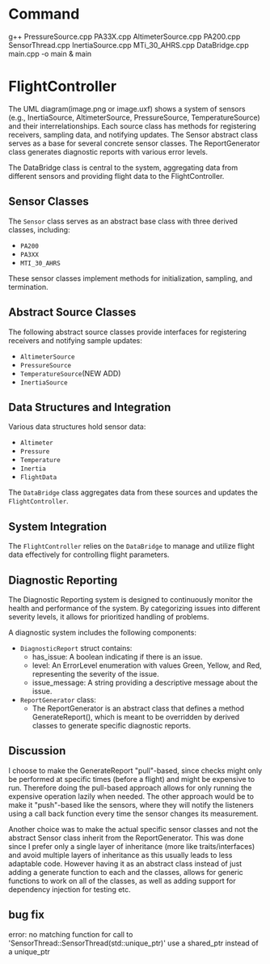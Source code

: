# Command
g++ PressureSource.cpp PA33X.cpp AltimeterSource.cpp PA200.cpp SensorThread.cpp InertiaSource.cpp MTi_30_AHRS.cpp DataBridge.cpp main.cpp -o main & main

# FlightController
The UML diagram(image.png or image.uxf) shows a system of sensors (e.g., InertiaSource, AltimeterSource, PressureSource, TemperatureSource) and their interrelationships. Each source class has methods for registering receivers, sampling data, and notifying updates. The Sensor abstract class serves as a base for several concrete sensor classes. The ReportGenerator class generates diagnostic reports with various error levels.

The DataBridge class is central to the system, aggregating data from different sensors and providing flight data to the FlightController.

## Sensor Classes

The `Sensor` class serves as an abstract base class with three derived classes, including:

- `PA200`
- `PA3XX`
- `MTI_30_AHRS`

These sensor classes implement methods for initialization, sampling, and termination.

## Abstract Source Classes

The following abstract source classes provide interfaces for registering receivers and notifying sample updates:

- `AltimeterSource`
- `PressureSource`
- `TemperatureSource`(NEW ADD)
- `InertiaSource`

## Data Structures and Integration

Various data structures hold sensor data:

- `Altimeter`
- `Pressure`
- `Temperature`
- `Inertia`
- `FlightData`

The `DataBridge` class aggregates data from these sources and updates the `FlightController`.

## System Integration

The `FlightController` relies on the `DataBridge` to manage and utilize flight data effectively for controlling flight parameters.

## Diagnostic Reporting
The Diagnostic Reporting system is designed to continuously monitor the health and performance of the system. By categorizing issues into different severity levels, it allows for prioritized handling of problems.

A diagnostic system includes the following components:

- `DiagnosticReport` struct contains:
    - has_issue: A boolean indicating if there is an issue.
    - level: An ErrorLevel enumeration with values Green, Yellow, and Red, representing the severity of the issue.
    - issue_message: A string providing a descriptive message about the issue.
- `ReportGenerator` class:
   - The ReportGenerator is an abstract class that defines a method GenerateReport(), which is meant to be overridden by derived classes to generate specific diagnostic reports.

## Discussion

I choose to make the GenerateReport "pull"-based, since checks might only be performed at specific times (before a flight) and might be expensive to run. Therefore doing the pull-based approach allows for only running the expensive operation lazily when needed. The other approach would be to make it "push"-based like the sensors, where they will notify the listeners using a call back function every time the sensor changes its measurement.

Another choice was to make the actual specific sensor classes and not the abstract Sensor class inherit from the ReportGenerator. This was done since I prefer only a single layer of inheritance (more like traits/interfaces) and avoid multiple layers of inheritance as this usually leads to less adaptable code. However having it as an abstract class instead of just adding a generate function to each and the classes, allows for generic functions to work on all of the classes, as well as adding support for dependency injection for testing etc.

## bug fix
 error: no matching function for call to 'SensorThread::SensorThread(std::unique_ptr<AltimeterSource>)'
 use a shared_ptr instead of a unique_ptr 